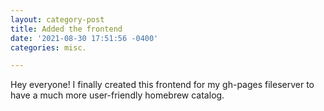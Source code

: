 ```yaml
---
layout: category-post
title: Added the frontend
date: '2021-08-30 17:51:56 -0400'
categories: misc.

---
```

Hey everyone! I finally created this frontend for my gh-pages fileserver to have a much more user-friendly homebrew catalog. 